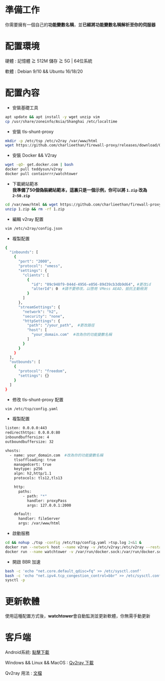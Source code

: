# 準備工作
你需要擁有一個自己的**功能變數名稱**，並**已經將功能變數名稱解析至你的伺服器**   
# 配置環境
硬體 : 記憶體 ≧ 512M 儲存 ≧ 5G | 64位系統      

軟體 : Debian 9/10 && Ubuntu 16/18/20
# 配置內容
- 安裝基礎工具  
```bash
apt update && apt install -y wget unzip vim    
cp /usr/share/zoneinfo/Asia/Shanghai /etc/localtime
```
- 安裝 tls-shunt-proxy 
```bash
mkdir -p /etc/tsp /etc/v2ray /var/www/html
wget https://github.com/charlieethan/firewall-proxy/releases/download/0.6.0/tsp && chmod +x tsp
```
- 安裝 Docker && V2ray
```bash
wget -qO- get.docker.com | bash
docker pull teddysun/v2ray
docker pull containrrr/watchtower
```
- 下載網站範本    
**我準備了50個偽裝網站範本，這裏只是一個示例，你可以將 `1.zip` 改為 `2~50.zip`**   
```bash
cd /var/www/html && wget https://github.com/charlieethan/firewall-proxy/releases/download/2.1.1-t/1.zip
unzip 1.zip && rm -rf 1.zip
```
- 編輯 v2ray 配置 
```bash
vim /etc/v2ray/config.json
```
- 複製配置 
```bash
{
  "inbounds": [
    {
      "port": "2000",
      "protocol": "vmess",
      "settings": {
        "clients": [
          {
            "id": "09c948f9-044d-4956-e056-89d39cb3db9d64", #更改id
            "alterId": 0  #請不要修改，以啓用 VMess AEAD，抵抗主動檢測
          }
        ]
      },
      "streamSettings": {
        "network": "h2",
        "security": "none",
        "httpSettings": {
          "path": "/your_path",  #更改路徑
          "host": [
            "your_domain.com"  #改為你的功能變數名稱
          ]
        }
      }
    }
  ],
  "outbounds": [
    {
      "protocol": "freedom",
      "settings": {}
    }
  ]
}
```
- 修改 tls-shunt-proxy 配置
```bash
vim /etc/tsp/config.yaml
```
- 複製配置 
```bash
listen: 0.0.0.0:443
redirecthttps: 0.0.0.0:80
inboundbuffersize: 4
outboundbuffersize: 32

vhosts:
  - name: your_domain.com  #改為你的功能變數名稱
    tlsoffloading: true
    managedcert: true
    keytype: p256
    alpn: h2,http/1.1
    protocols: tls12,tls13

    http:
      paths:
        - path: "*"
          handler: proxyPass
          args: 127.0.0.1:2000

    default:
      handler: fileServer
      args: /var/www/html
```
- 啟動服務  
```bash 
cd && nohup ./tsp -config /etc/tsp/config.yaml >tsp.log 2<&1 &
docker run --network host --name v2ray -v /etc/v2ray:/etc/v2ray --restart=always -d teddysun/v2ray
docker run --name watchtower -v /var/run/docker.sock:/var/run/docker.sock --restart unless-stopped -d containrrr/watchtower --cleanup
```
- 開啟 BBR 加速 
```bash
bash -c 'echo "net.core.default_qdisc=fq" >> /etc/sysctl.conf'
bash -c 'echo "net.ipv4.tcp_congestion_control=bbr" >> /etc/sysctl.conf'
sysctl -p
```
# 更新軟體
使用這種配置方式後，**watchtower**會自動監測並更新軟體，你無需手動更新

# 客戶端
Android系統: [點擊下載](https://github.com/2dust/v2rayNG/releases)    

Windows && Linux && MacOS : [Qv2ray 下載](https://github.com/Qv2ray/Qv2ray/releases)   

Qv2ray 用法 : [文檔](https://qv2ray.net/getting-started/step2.html) 
